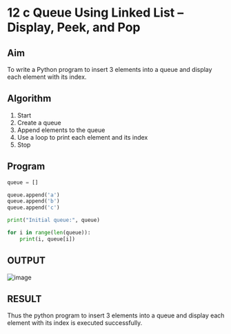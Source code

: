 # 12 c Queue Using Linked List – Display, Peek, and Pop

## Aim

To write a Python program to insert 3 elements into a queue and display each element with its index.
 
## Algorithm

1. Start   
2. Create a queue  
3. Append elements to the queue  
4. Use a loop to print each element and its index  
5. Stop

## Program
 
```python
queue = []

queue.append('a')
queue.append('b')
queue.append('c')

print("Initial queue:", queue)

for i in range(len(queue)):
    print(i, queue[i])
```

## OUTPUT

![image](https://github.com/user-attachments/assets/7b424ff8-2126-43f2-9bc8-7b1f1853151c)


## RESULT
Thus the python program to insert 3 elements into a queue and display each element with its index is executed successfully.
